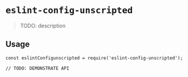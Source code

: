 # `eslint-config-unscripted`

> TODO: description

## Usage

```
const eslintConfigunscripted = require('eslint-config-unscripted');

// TODO: DEMONSTRATE API
```
